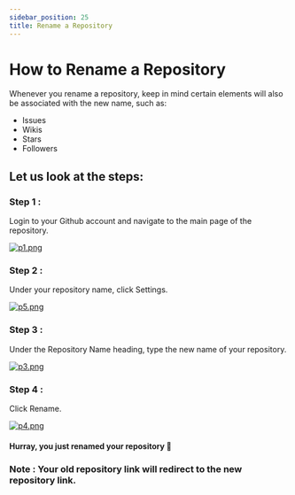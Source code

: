 ```yaml
---
sidebar_position: 25
title: Rename a Repository
---
```


# How to Rename a Repository

Whenever you rename a repository, keep in mind certain elements will also be associated with the new name, such as:
- Issues
- Wikis
- Stars 
- Followers


##  Let us look at the steps:


### Step 1 : 
Login to your Github account and navigate to the main page of the repository.

[![p1.png](https://i.postimg.cc/52WKXFD6/p1.png)](https://postimg.cc/vcXtjDYs)

### Step 2 :
Under your repository name, click  Settings.

[![p5.png](https://i.postimg.cc/sgb7tSfH/p5.png)](https://postimg.cc/gxqxhxZ3)

### Step 3 :
Under the Repository Name heading, type the new name of your repository.

[![p3.png](https://i.postimg.cc/R0Q4qHdR/p3.png)](https://postimg.cc/qtR95g9h)

### Step 4 :
Click Rename. 

[![p4.png](https://i.postimg.cc/q7CXRwZd/p4.png)](https://postimg.cc/5HbFKBVP)

#### Hurray, you just renamed your repository 🎉  
### Note : Your old repository link will redirect to the new repository link.

